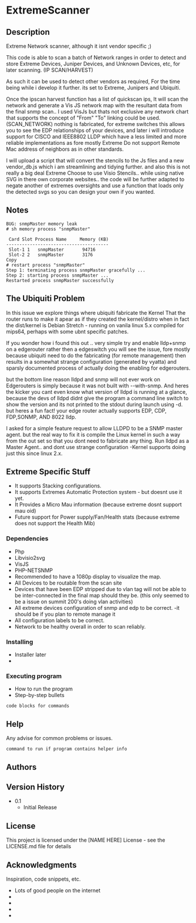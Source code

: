 # ExtremeScanner

## Description
Extreme Network scanner, although it isnt vendor specific ;)


This code is able to scan a batch of Network ranges in order to detect and store Extreme Devices, Juniper Devices, and Unknown Devices, etc, for later scanning.
(IP SCAN/HARVEST)

As such it can be used to detect other vendors as required, For the time being while i develop it further. its set to Extreme, Junipers and Ubiquiti.

Once the ipscan harvest function has a list of quickscan ips, It will scan the network and generate a Vis JS network map with the resultant data from the final snmp scan.. I used VisJs but thats not exclusive any network chart that supports the concept of "From" "To" linking could be used.
(SCAN_NETWORK)
nothing is fabricated, for extreme switches this allows you to see the EDP relationships of your devices, and later i will introduce support for CISCO and IEEE8802 LLDP which have a less limited and more reliable implementations as fore mostly Extreme Do not support Remote Mac address of neighbors as in other standards.

I will upload a script that will convert the stencils to the Js files and a new vendor_db.js which i am streamlining and tidying further.
and also this is not really a big deal Extreme Choose to use Visio Stencils.. while using native SVG in there own corporate websites.. the code will be further adapted to negate another of extremes oversights and use a function that loads only the detected svgs so you can design your own if you wanted.
## Notes
```
BUG: snmpMaster memory leak
# sh memory process "snmpMaster"

 Card Slot Process Name     Memory (KB)
---------------------------------------
 Slot-1 1   snmpMaster       94716           
 Slot-2 2   snmpMaster       3176
Copy
# restart process "snmpMaster"
Step 1: terminating process snmpMaster gracefully ...
Step 2: starting process snmpMaster ...
Restarted process snmpMaster successfully
```
## The Ubiquiti Problem
In this issue we explore things where ubiquiti fabricate the Kernel That the router runs to make it apear as if they created the kernel/distro when in fact the dist/kernel is Debian Stretch - running on vanila linux 5.x compiled for mips64, perhaps with some ubnt specific patches.

If you wonder how i found this out .. very simple try and enable lldp+snmp on a edgerouter rather then a edgeswitch you will see the issue, fore mostly because ubiquiti need to do the fabricating (for remote management) then results in a somewhat strange configuration (generated by vyatta) and sparsly documented process of actually doing the enabling for edgerouters.

but the bottom line reason lldpd and snmp will not ever work on Edgerouters is simply because it was not built with --with-snmp.
And heres the kicker you cant even know what version of lldpd is running at a glance, because the devs of lldpd didnt give the program a command line switch to show the version and its not printed to the stdout during launch using -d.
but heres a fun fact! your edge router actually supports EDP, CDP, FDP,SONMP, AND 8022 lldp.

I asked for a simple feature request to allow LLDPD to be a SNMP master agent.
but the real way to fix it is compile the Linux kernel in such a way from the out set so that you dont need to fabricate any thing.
Run lldpd as a Master Agent.. and dont use strange configuration
-Kernel supports doing just this since linux 2.x.

## Extreme Specific Stuff
* It supports Stacking configurations. 
* It supports Extremes Automatic Protection system - but doesnt use it yet.
* It Provides a Micro Mau information (because extreme dosnt support mau oid)
* Future support for Power supply/Fan/Health stats (because extreme does not support the Health Mib)

### Dependencies

* Php
* Libvisio2svg
* VisJS
* PHP-NETSNMP
* Recommended to have a 1080p display to visualize the map.
* All Devices to be routable from the scan site
* Devices that have been EDP stripped due to vlan tag will not be able to be inter-connected in the final map should they be. (this only seemed to be a issue on summit 200's doing vlan activities)
* All extreme devices configuration of snmp and edp to be correct. -it should be if you plan to remote manage it
* All configuration labels to be correct.
* Network to be healthy overall in order to scan reliably.

### Installing

* Installer later
*

### Executing program

* How to run the program
* Step-by-step bullets
```
code blocks for commands
```

## Help

Any advise for common problems or issues.
```
command to run if program contains helper info
```

## Authors

## Version History

* 0.1
    * Initial Release

## License

This project is licensed under the [NAME HERE] License - see the LICENSE.md file for details

## Acknowledgments

Inspiration, code snippets, etc.
* Lots of good people on the internet
* 
* 
* 
* 



